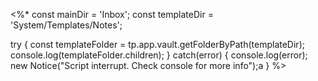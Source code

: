 <%*
const mainDir = 'Inbox';
const templateDir = 'System/Templates/Notes';

try {
	const templateFolder = tp.app.vault.getFolderByPath(templateDir);
	console.log(templateFolder.children);
} catch(error) {
	console.log(error);
	new Notice("Script interrupt. Check console for more info");a
}
%>

